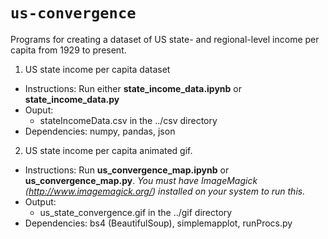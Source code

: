 # `us-convergence`

Programs for creating a dataset of US state- and regional-level income per capita from 1929 to present.

1. US state income per capita dataset
  - Instructions: Run either **state_income_data.ipynb** or **state_income_data.py**
  - Ouput:
    - stateIncomeData.csv in the ../csv directory
  - Dependencies: numpy, pandas, json

2. US state income per capita animated gif.
  - Instructions: Run **us_convergence_map.ipynb** or **us_convergence_map.py**. *You must have ImageMagick (http://www.imagemagick.org/) installed on your system to run this.*
  - Output: 
    - us_state_convergence.gif in the ../gif directory
  - Dependencies: bs4 (BeautifulSoup), simplemapplot, runProcs.py
